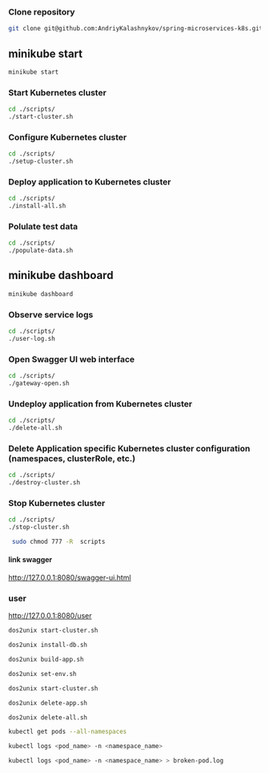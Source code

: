 
### Clone repository

```bash
git clone git@github.com:AndriyKalashnykov/spring-microservices-k8s.git
```
## minikube start 
```bash
minikube start
```
### Start Kubernetes cluster

```bash
cd ./scripts/
./start-cluster.sh
```

### Configure Kubernetes cluster

```bash
cd ./scripts/
./setup-cluster.sh
```

### Deploy application to Kubernetes cluster

```bash
cd ./scripts/
./install-all.sh
```

### Polulate test data

```bash
cd ./scripts/
./populate-data.sh
```
## minikube dashboard
```bash
minikube dashboard
```
### Observe service logs

```bash
cd ./scripts/
./user-log.sh
```

### Open Swagger UI web interface

```bash
cd ./scripts/
./gateway-open.sh
```

### Undeploy application from Kubernetes cluster

```bash
cd ./scripts/
./delete-all.sh
```

### Delete Application specific Kubernetes cluster configuration (namespaces, clusterRole, etc.)

```bash
cd ./scripts/
./destroy-cluster.sh
```

### Stop Kubernetes cluster

```bash
cd ./scripts/
./stop-cluster.sh
```
```bash
 sudo chmod 777 -R  scripts
```

#### link swagger

http://127.0.0.1:8080/swagger-ui.html

###  user
http://127.0.0.1:8080/user

```bash
dos2unix start-cluster.sh 
```
```bash
dos2unix install-db.sh
```
```bash
dos2unix build-app.sh
```
```bash
dos2unix set-env.sh
```
```bash
dos2unix start-cluster.sh
```
```bash
dos2unix delete-app.sh
```
```bash
dos2unix delete-all.sh
```
```bash
kubectl get pods --all-namespaces
```
```bash to collect the logs from the pod
kubectl logs <pod_name> -n <namespace_name>
```
```bash output the logs to a file
kubectl logs <pod_name> -n <namespace_name> > broken-pod.log
```

